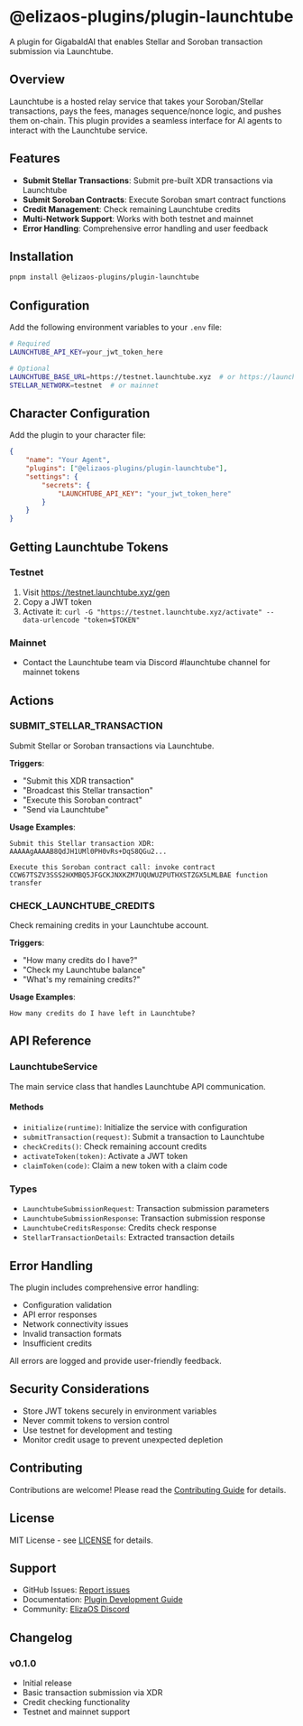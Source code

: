 # @elizaos-plugins/plugin-launchtube

A plugin for GigabaldAI that enables Stellar and Soroban transaction submission via Launchtube.

## Overview

Launchtube is a hosted relay service that takes your Soroban/Stellar transactions, pays the fees, manages sequence/nonce logic, and pushes them on-chain. This plugin provides a seamless interface for AI agents to interact with the Launchtube service.

## Features

-   **Submit Stellar Transactions**: Submit pre-built XDR transactions via Launchtube
-   **Submit Soroban Contracts**: Execute Soroban smart contract functions
-   **Credit Management**: Check remaining Launchtube credits
-   **Multi-Network Support**: Works with both testnet and mainnet
-   **Error Handling**: Comprehensive error handling and user feedback

## Installation

```bash
pnpm install @elizaos-plugins/plugin-launchtube
```

## Configuration

Add the following environment variables to your `.env` file:

```bash
# Required
LAUNCHTUBE_API_KEY=your_jwt_token_here

# Optional
LAUNCHTUBE_BASE_URL=https://testnet.launchtube.xyz  # or https://launchtube.xyz for mainnet
STELLAR_NETWORK=testnet  # or mainnet
```

## Character Configuration

Add the plugin to your character file:

```json
{
    "name": "Your Agent",
    "plugins": ["@elizaos-plugins/plugin-launchtube"],
    "settings": {
        "secrets": {
            "LAUNCHTUBE_API_KEY": "your_jwt_token_here"
        }
    }
}
```

## Getting Launchtube Tokens

### Testnet

1. Visit https://testnet.launchtube.xyz/gen
2. Copy a JWT token
3. Activate it: `curl -G "https://testnet.launchtube.xyz/activate" --data-urlencode "token=$TOKEN"`

### Mainnet

-   Contact the Launchtube team via Discord #launchtube channel for mainnet tokens

## Actions

### SUBMIT_STELLAR_TRANSACTION

Submit Stellar or Soroban transactions via Launchtube.

**Triggers**:

-   "Submit this XDR transaction"
-   "Broadcast this Stellar transaction"
-   "Execute this Soroban contract"
-   "Send via Launchtube"

**Usage Examples**:

```
Submit this Stellar transaction XDR: AAAAAgAAAAB8QdJH1UMl0PH0vRs+DqS8QGu2...
```

```
Execute this Soroban contract call: invoke contract CCW67TSZV3SSS2HXMBQ5JFGCKJNXKZM7UQUWUZPUTHXSTZGX5LMLBAE function transfer
```

### CHECK_LAUNCHTUBE_CREDITS

Check remaining credits in your Launchtube account.

**Triggers**:

-   "How many credits do I have?"
-   "Check my Launchtube balance"
-   "What's my remaining credits?"

**Usage Examples**:

```
How many credits do I have left in Launchtube?
```

## API Reference

### LaunchtubeService

The main service class that handles Launchtube API communication.

#### Methods

-   `initialize(runtime)`: Initialize the service with configuration
-   `submitTransaction(request)`: Submit a transaction to Launchtube
-   `checkCredits()`: Check remaining account credits
-   `activateToken(token)`: Activate a JWT token
-   `claimToken(code)`: Claim a new token with a claim code

### Types

-   `LaunchtubeSubmissionRequest`: Transaction submission parameters
-   `LaunchtubeSubmissionResponse`: Transaction submission response
-   `LaunchtubeCreditsResponse`: Credits check response
-   `StellarTransactionDetails`: Extracted transaction details

## Error Handling

The plugin includes comprehensive error handling:

-   Configuration validation
-   API error responses
-   Network connectivity issues
-   Invalid transaction formats
-   Insufficient credits

All errors are logged and provide user-friendly feedback.

## Security Considerations

-   Store JWT tokens securely in environment variables
-   Never commit tokens to version control
-   Use testnet for development and testing
-   Monitor credit usage to prevent unexpected depletion

## Contributing

Contributions are welcome! Please read the [Contributing Guide](../../CONTRIBUTING.md) for details.

## License

MIT License - see [LICENSE](../../LICENSE) for details.

## Support

-   GitHub Issues: [Report issues](../../issues)
-   Documentation: [Plugin Development Guide](../../docs/plugin-development-guide.md)
-   Community: [ElizaOS Discord](https://discord.gg/elizaos)

## Changelog

### v0.1.0

-   Initial release
-   Basic transaction submission via XDR
-   Credit checking functionality
-   Testnet and mainnet support
